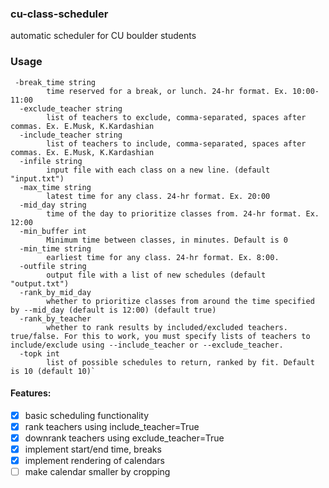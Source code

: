 ### cu-class-scheduler

automatic scheduler for CU boulder students

### Usage
```
 -break_time string
        time reserved for a break, or lunch. 24-hr format. Ex. 10:00-11:00
  -exclude_teacher string
        list of teachers to exclude, comma-separated, spaces after commas. Ex. E.Musk, K.Kardashian
  -include_teacher string
        list of teachers to include, comma-separated, spaces after commas. Ex. E.Musk, K.Kardashian
  -infile string
        input file with each class on a new line. (default "input.txt")
  -max_time string
        latest time for any class. 24-hr format. Ex. 20:00
  -mid_day string
        time of the day to prioritize classes from. 24-hr format. Ex. 12:00
  -min_buffer int
        Minimum time between classes, in minutes. Default is 0
  -min_time string
        earliest time for any class. 24-hr format. Ex. 8:00.
  -outfile string
        output file with a list of new schedules (default "output.txt")
  -rank_by_mid_day
        whether to prioritize classes from around the time specified by --mid_day (default is 12:00) (default true)
  -rank_by_teacher
        whether to rank results by included/excluded teachers. true/false. For this to work, you must specify lists of teachers to include/exclude using --include_teacher or --exclude_teacher.
  -topk int
        list of possible schedules to return, ranked by fit. Default is 10 (default 10)`
```

#### Features:

- [x] basic scheduling functionality
- [x] rank teachers using include_teacher=True
- [x] downrank teachers using exclude_teacher=True
- [x] implement start/end time, breaks 
- [x] implement rendering of calendars
- [ ] make calendar smaller by cropping

